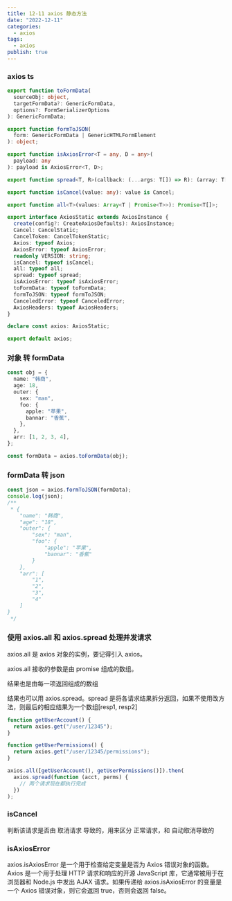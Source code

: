 ```yaml
---
title: 12-11 axios 静态方法
date: "2022-12-11"
categories:
  - axios
tags:
  - axios
publish: true
---
```


### axios ts

```ts
export function toFormData(
  sourceObj: object,
  targetFormData?: GenericFormData,
  options?: FormSerializerOptions
): GenericFormData;

export function formToJSON(
  form: GenericFormData | GenericHTMLFormElement
): object;

export function isAxiosError<T = any, D = any>(
  payload: any
): payload is AxiosError<T, D>;

export function spread<T, R>(callback: (...args: T[]) => R): (array: T[]) => R;

export function isCancel(value: any): value is Cancel;

export function all<T>(values: Array<T | Promise<T>>): Promise<T[]>;

export interface AxiosStatic extends AxiosInstance {
  create(config?: CreateAxiosDefaults): AxiosInstance;
  Cancel: CancelStatic;
  CancelToken: CancelTokenStatic;
  Axios: typeof Axios;
  AxiosError: typeof AxiosError;
  readonly VERSION: string;
  isCancel: typeof isCancel;
  all: typeof all;
  spread: typeof spread;
  isAxiosError: typeof isAxiosError;
  toFormData: typeof toFormData;
  formToJSON: typeof formToJSON;
  CanceledError: typeof CanceledError;
  AxiosHeaders: typeof AxiosHeaders;
}

declare const axios: AxiosStatic;

export default axios;
```

### 对象 转 formData

```ts
const obj = {
  name: "韩商",
  age: 18,
  outer: {
    sex: "man",
    foo: {
      apple: "苹果",
      bannar: "香蕉",
    },
  },
  arr: [1, 2, 3, 4],
};

const formData = axios.toFormData(obj);
```

### formData 转 json

```ts
const json = axios.formToJSON(formData);
console.log(json);
/**
 * {
    "name": "韩商",
    "age": "18",
    "outer": {
        "sex": "man",
        "foo": {
            "apple": "苹果",
            "bannar": "香蕉"
        }
    },
    "arr": [
        "1",
        "2",
        "3",
        "4"
    ]
}
 */
```

### 使用 axios.all 和 axios.spread 处理并发请求

axios.all 是 axios 对象的实例，要记得引入 axios。

axios.all 接收的参数是由 promise 组成的数组。

结果也是由每一项返回组成的数组

结果也可以用 axios.spread。spread 是将各请求结果拆分返回，如果不使用改方法，则最后的相应结果为一个数组[resp1, resp2]

```js
function getUserAccount() {
  return axios.get("/user/12345");
}

function getUserPermissions() {
  return axios.get("/user/12345/permissions");
}

axios.all([getUserAccount(), getUserPermissions()]).then(
  axios.spread(function (acct, perms) {
    // 两个请求现在都执行完成
  })
);
```

### isCancel

判断该请求是否由 取消请求 导致的，用来区分 正常请求，和 自动取消导致的

### isAxiosError

axios.isAxiosError 是一个用于检查给定变量是否为 Axios 错误对象的函数。 Axios 是一个用于处理 HTTP 请求和响应的开源 JavaScript 库，它通常被用于在浏览器和 Node.js 中发出 AJAX 请求。如果传递给 axios.isAxiosError 的变量是一个 Axios 错误对象，则它会返回 true，否则会返回 false。
